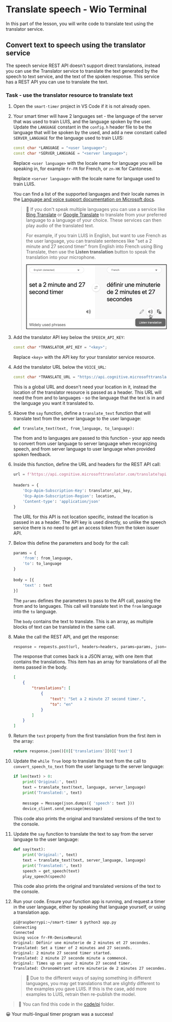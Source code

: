 # Translate speech - Wio Terminal

In this part of the lesson, you will write code to translate text using the translator service.

## Convert text to speech using the translator service

The speech service REST API doesn't support direct translations, instead you can use the Translator service to translate the text generated by the speech to text service, and the text of the spoken response. This service has a REST API you can use to translate the text.

### Task - use the translator resource to translate text

1. Open the `smart-timer` project in VS Code if it is not already open.

1. Your smart timer will have 2 languages set - the language of the server that was used to train LUIS, and the language spoken by the user. Update the `LANGUAGE` constant in the `config.h` header file to be the language that will be spoken by the used, and add a new constant called `SERVER_LANGUAGE` for the language used to train LUIS:

    ```cpp
    const char *LANGUAGE = "<user language>";
    const char *SERVER_LANGUAGE = "<server language>";
    ```

    Replace `<user language>` with the locale name for language you will be speaking in, for example `fr-FR` for French, or `zn-HK` for Cantonese.

    Replace `<server language>` with the locale name for language used to train LUIS.

    You can find a list of the supported languages and their locale names in the [Language and voice support documentation on Microsoft docs](https://docs.microsoft.com/azure/cognitive-services/speech-service/language-support?WT.mc_id=academic-17441-jabenn#speech-to-text).

    > 💁 If you don't speak multiple languages you can use a service like [Bing Translate](https://www.bing.com/translator) or [Google Translate](https://translate.google.com) to translate from your preferred language to a language of your choice. These services can then play audio of the translated text.
    >
    > For example, if you train LUIS in English, but want to use French as the user language, you can translate sentences like "set a 2 minute and 27 second timer" from English into French using Bing Translate, then use the **Listen translation** button to speak the translation into your microphone.
    >
    > ![The listen translation button on Bing translate](../../../images/bing-translate.png)

1. Add the translator API key below the `SPEECH_API_KEY`:

    ```cpp
    const char *TRANSLATOR_API_KEY = "<key>";
    ```

    Replace `<key>` with the API key for your translator service resource.

1. Add the translator URL below the `VOICE_URL`:

    ```cpp
    const char *TRANSLATE_URL = "https://api.cognitive.microsofttranslator.com/translate?api-version=3.0&from=%s&to=%s";
    ```

    This is a global URL and doesn't need your location in it, instead the location of the translator resource is passed as a header. This URL will need the from and to languages - so the language that the text is in and the language you want it translated to.





















1. Above the `say` function, define a `translate_text` function that will translate text from the server language to the user language:

    ```python
    def translate_text(text, from_language, to_language):
    ```

    The from and to languages are passed to this function - your app needs to convert from user language to server language when recognizing speech, and from server language to user language when provided spoken feedback.

1. Inside this function, define the URL and headers for the REST API call:

    ```python
    url = f'https://api.cognitive.microsofttranslator.com/translate?api-version=3.0'

    headers = {
        'Ocp-Apim-Subscription-Key': translator_api_key,
        'Ocp-Apim-Subscription-Region': location,
        'Content-type': 'application/json'
    }
    ```

    The URL for this API is not location specific, instead the location is passed in as a header. The API key is used directly, so unlike the speech service there is no need to get an access token from the token issuer API.

1. Below this define the parameters and body for the call:

    ```python
    params = {
        'from': from_language,
        'to': to_language
    }

    body = [{
        'text' : text
    }]
    ```

    The `params` defines the parameters to pass to the API call, passing the from and to languages. This call will translate text in the `from` language into the `to` language.

    The `body` contains the text to translate. This is an array, as multiple blocks of text can be translated in the same call.

1. Make the call the REST API, and get the response:

    ```python
    response = requests.post(url, headers=headers, params=params, json=body)
    ```

    The response that comes back is a JSON array, with one item that contains the translations. This item has an array for translations of all the items passed in the body.

    ```json
    [
        {
            "translations": [
                {
                    "text": "Set a 2 minute 27 second timer.",
                    "to": "en"
                }
            ]
        }
    ]
    ```

1. Return the `test` property from the first translation from the first item in the array:

    ```python
    return response.json()[0]['translations'][0]['text']
    ```

1. Update the `while True` loop to translate the text from the call to `convert_speech_to_text` from the user language to the server language:

    ```python
    if len(text) > 0:
        print('Original:', text)
        text = translate_text(text, language, server_language)
        print('Translated:', text)

        message = Message(json.dumps({ 'speech': text }))
        device_client.send_message(message)
    ```

    This code also prints the original and translated versions of the text to the console.

1. Update the `say` function to translate the text to say from the server language to the user language:

    ```python
    def say(text):
        print('Original:', text)
        text = translate_text(text, server_language, language)
        print('Translated:', text)
        speech = get_speech(text)
        play_speech(speech)
    ```

    This code also prints the original and translated versions of the text to the console.

1. Run your code. Ensure your function app is running, and request a timer in the user language, either by speaking that language yourself, or using a translation app.

    ```output
    pi@raspberrypi:~/smart-timer $ python3 app.py
    Connecting
    Connected
    Using voice fr-FR-DeniseNeural
    Original: Définir une minuterie de 2 minutes et 27 secondes.
    Translated: Set a timer of 2 minutes and 27 seconds.
    Original: 2 minute 27 second timer started.
    Translated: 2 minute 27 seconde minute a commencé.
    Original: Times up on your 2 minute 27 second timer.
    Translated: Chronométrant votre minuterie de 2 minutes 27 secondes.
    ```

    > 💁 Due to the different ways of saying something in different languages, you may get translations that are slightly different to the examples you gave LUIS. If this is the case, add more examples to LUIS, retrain then re-publish the model.

> 💁 You can find this code in the [code/pi](code/pi) folder.

😀 Your multi-lingual timer program was a success!

